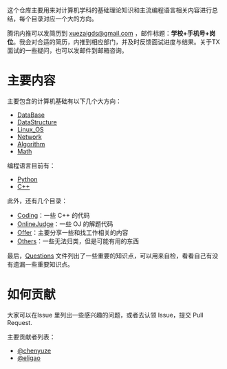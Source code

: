 这个仓库主要用来对计算机学科的基础理论知识和主流编程语言相关内容进行总结，每个目录对应一个大的方向。


腾讯内推可以发简历到 xuezaigds@gmail.com ，邮件标题：**学校+手机号+岗位**。我会对合适的简历，内推到相应部门，并及时反馈面试进度与结果。关于TX 面试的一些疑问，也可以发邮件到邮箱咨询。

# 主要内容

主要包含的计算机基础有以下几个大方向：

* [DataBase](DataBase/)
* [DataStructure](DataStructure/)
* [Linux_OS](Linux_OS/)
* [Network](Network/)
* [Algorithm](Algorithm/)
* [Math](Math/)

编程语言目前有：

* [Python](Python/)
* [C++](C++/)

此外，还有几个目录：

* [Coding](Coding/)：一些 C++ 的代码
* [OnlineJudge](OnlineJudge/)：一些 OJ 的解题代码
* [Offer](Offer/)：主要分享一些和找工作相关的内容
* [Others](Others/)：一些无法归类，但是可能有用的东西

最后，[Questions](Questions.md) 文件列出了一些重要的知识点，可以用来自检，看看自己有没有遗漏一些重要知识点。

# 如何贡献

大家可以在Issue 里列出一些感兴趣的问题，或者去认领 Issue，提交 Pull Request.


主要贡献者列表：

* [@chenyuze](https://github.com/chenyuze)
* [@eligao](https://github.com/eligao)


